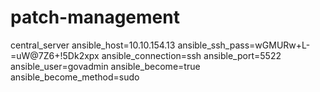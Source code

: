 # patch-management

central_server ansible_host=10.10.154.13 ansible_ssh_pass=wGMURw+L-=uW@7Z6+!5Dk2xpx ansible_connection=ssh ansible_port=5522 ansible_user=govadmin ansible_become=true ansible_become_method=sudo
